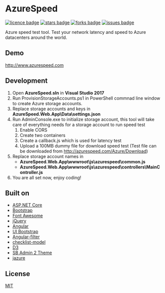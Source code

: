 # AzureSpeed
[![licence badge]][licence]
[![stars badge]][stars]
[![forks badge]][forks]
[![issues badge]][issues]

Azure speed test tool. Test your network latency and speed to Azure datacenters around the world. 

## Demo
http://www.azurespeed.com

## Development
1. Open **AzureSpeed.sln** in **Visual Studio 2017**
2. Run ProvisionStorageAccounts.ps1 in PowerShell commnad line window to create Azure storage accounts.
3. Replace storage accounts and keys in **AzureSpeed.Web.App\Data\settings.json**
4. Run AdminConsole.exe to initialize storage account, this tool will take care of everything needs for a storage account to run speed test
    1. Enable CORS
    2. Create two containers
    3. Create a callback.js which is used for latency test
    4. Upload a 100MB dummy file for download speed test (Test file can be downloaded from http://azurespeed.com/Azure/Download)
5. Replace storage account names in 
    - **AzureSpeed.Web.App\wwwroot\js\azurespeed\common.js** 
    - **AzureSpeed.Web.App\wwwroot\js\azurespeed\controllers\MainController.js**
6. You are all set now, enjoy coding!

## Built on
- [ASP.NET Core](https://github.com/aspnet/home)
- [Bootstrap](https://github.com/twbs/bootstrap)
- [Font Awesome](https://github.com/FortAwesome/Font-Awesome)
- [jQuery](https://github.com/jquery/jquery)
- [Angular](https://github.com/angular/angular)
- [UI Bootstrap](https://github.com/angular-ui/bootstrap)
- [Angular-filter](https://github.com/a8m/angular-filter)
- [checklist-model](https://github.com/vitalets/checklist-model)
- [D3](https://github.com/mbostock/d3)
- [SB Admin 2 Theme](https://github.com/blackrockdigital/startbootstrap-sb-admin-2/)
- [jazure](https://github.com/orcame/jazure)

## License
[MIT](/LICENSE)

[licence badge]:https://img.shields.io/badge/license-MIT-blue.svg
[stars badge]:https://img.shields.io/github/stars/blrchen/AzureSpeed.svg
[forks badge]:https://img.shields.io/github/forks/blrchen/AzureSpeed.svg
[issues badge]:https://img.shields.io/github/issues/blrchen/AzureSpeed.svg

[licence]:https://github.com/blrchen/AzureSpeed/blob/master/LICENSE
[stars]:https://github.com/blrchen/AzureSpeed/stargazers
[forks]:https://github.com/blrchen/AzureSpeed/network
[issues]:https://github.com/blrchen/AzureSpeed/issues
